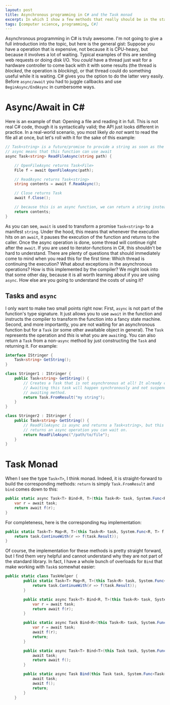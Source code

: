 ```yaml
---
layout: post
title: Asynchronous programming in C# and the Task monad
excerpt: In which I show a few methods that really should be in the standard library
tags: [computer science, programming, C#]
---
```


Asynchronous programming in C# is truly awesome. I'm not going to give a full introduction into the topic, but here is the general gist: Suppose you have a operation that is expensive, not because it is CPU-heavy, but because it involves a lot of waiting. Typical examples of this are sending web requests or doing disk I/O. You *could* have a thread just wait for a hardware controller to come back with it with some results (the thread is *blocked*, the operation is *blocking*), or that thread could do something useful while it is waiting. C# gives you the option to do the latter very easily. Before `async/await` you had to juggle callbacks and use `BeginAsync/EndAsync` in cumbersome ways.

# Async/Await in C#
Here is an example of that: Opening a file and reading it in full. This is not real C# code, though it is syntactically valid; the API just looks different in practice. In a real-world scenario, you most likely *do not* want to read the file all at once, but let's roll with it for the sake of this example:

```csharp
// Task<string> is a future/promise to provide a string as soon as the operation is finished.
// async means that this function can use await
async Task<string> ReadFileAsync(string path) {

    // OpenFileAsync returns Task<File>
    File f = await OpenFileAsync(path);

    // ReadAsync returns Task<string>
    string contents = await f.ReadAsync();

    // Close returns Task
    await f.Close();

    // because this is an async function, we can return a string instead of a Task<string>
    return contents;
}
```

As you can see, `await` is used to transform a promise `Task<string>` to a manifest `string`. Under the hood, this means that whenever the execution hits on an `await`, it pauses the execution of the function and returns to the caller. Once the async operation is done, some thread will continue right after the `await`. If you are used to iterator-functions in C#, this shouldn't be hard to understand. There are plenty of questions that should immediately come to mind when you read this for the first time: Which thread is continuing the execution? What about exceptions in the asynchronous operations? How is this implemented by the compiler?
We might look into that some other day, because it is all worth learning about if you are using `async`. How else are you going to understand the costs of using it?

## Tasks and `async`
I only want to make two small points right now: First, `async` is not part of the function's type signature. It just allows you to use `await` in the function and instructs the compiler to transform the function into a fancy state machine. Second, and more importantly, you are not waiting for an asynchronous function but for a `Task` (or some other awaitable object in general). The `Task` represents the operation and *this* is what you are `await`ing. You can also return a `Task` from a non-`async` method by just constructing the `Task` and returning it. For example:

```csharp
interface IStringer {
    Task<string> GetString();
}

class Stringer1 : IStringer {
    public Task<string> GetString() {
        // Creates a Task that is not asynchronous at all! It already contains the computed value.
        // Awaiting this task will happen synchronously and not suspend the execution of the
        // awaiting method.
        return Task.FromResult("my string");
    }
}

class Stringer2 : IStringer {
    public Task<string> GetString() {
        // ReadFileAsync is async and returns a Task<string>, but this method is *not* async. It just
        // returns an async operation you can wait on.
        return ReadFileAsync("/path/to/file");
    }
}
```

# Task Monad
When I see the type `Task<T>`, I think monad. Indeed, it is straight-forward to build the corresponding methods: `return` is simply `Task.FromResult` and `bind` comes down to this:

```csharp
public static async Task<T> Bind<R, T>(this Task<R> task, System.Func<R, Task<T>> f) {
    var r = await task;
    return await f(r);
}
```

For completeness, here is the corresponding `Map` implementation:
```csharp
public static Task<T> Map<R, T>(this Task<R> task, System.Func<R, T> f) {
    return task.ContinueWith(r => f(task.Result));
}
```

Of course, the implementation for these methods is pretty straight forward, but I find them very helpful and cannot understand why they are not part of the standard library. In fact, I have a whole bunch of overloads for `Bind` that make working with `Task`s somewhat easier:

```csharp
public static class TaskHelper {
        public static Task<T> Map<R, T>(this Task<R> task, System.Func<R, T> f) {
            return task.ContinueWith(r => f(task.Result));
        }

        public static async Task<T> Bind<R, T>(this Task<R> task, System.Func<R, Task<T>> f) {
            var r = await task;
            return await f(r);
        }

        public static async Task Bind<R>(this Task<R> task, System.Func<R, Task> f) {
            var r = await task;
            await f(r);
            return;
        }

        public static async Task<T> Bind<T>(this Task task, System.Func<Task<T>> f) {
            await task;
            return await f();
        }

        public static async Task Bind(this Task task, System.Func<Task> f) {
            await task;
            await f();
            return;
        }
    }
```